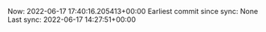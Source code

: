 Now: 2022-06-17 17:40:16.205413+00:00 Earliest commit since sync: None Last sync: 2022-06-17 14:27:51+00:00
